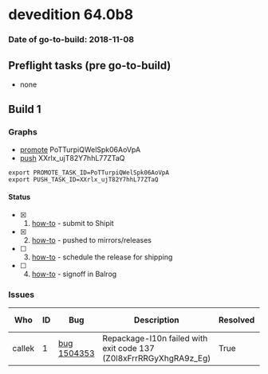 # devedition 64.0b8

### Date of go-to-build: 2018-11-08

## Preflight tasks (pre go-to-build)
- none

## Build 1  

### Graphs
* [promote](https://tools.taskcluster.net/push-inspector/#/PoTTurpiQWelSpk06AoVpA) PoTTurpiQWelSpk06AoVpA
* [push](https://tools.taskcluster.net/push-inspector/#/XXrlx_ujT82Y7hhL77ZTaQ) XXrlx_ujT82Y7hhL77ZTaQ
```
export PROMOTE_TASK_ID=PoTTurpiQWelSpk06AoVpA
export PUSH_TASK_ID=XXrlx_ujT82Y7hhL77ZTaQ
```


#### Status
- [x] 1.  [how-to](https://wiki.mozilla.org/Release:Release_Automation_on_Mercurial:Starting_a_Release#Submit_to_Ship_It)  - submit to Shipit
- [x] 2.  [how-to](https://github.com/mozilla-releng/releasewarrior-2.0/blob/master/docs/release-promotion/desktop/howto.md#push-artifacts-to-releases-directory)  - pushed to mirrors/releases
- [ ] 3.  [how-to](https://github.com/mozilla-releng/releasewarrior-2.0/blob/master/docs/release-promotion/desktop/howto.md#ship-the-release)  - schedule the release for shipping
- [ ] 4.  [how-to](https://github.com/mozilla-releng/releasewarrior-2.0/blob/master/docs/release-promotion/desktop/howto.md#obtain-sign-offs-for-changes)  - signoff in Balrog

### Issues
| Who                 | ID               | Bug                                                                 | Description                | Resolved                | Future Threat                |
| ------------------- | ---------------- | ------------------------------------------------------------------- | -------------------------- | ----------------------- | ---------------------------- |
| callek  | 1 | [bug 1504353](https://bugzil.la/1504353)        | Repackage-l10n failed with exit code 137 (Z0l8xFrrRRGyXhgRA9z_Eg) | True | True |

